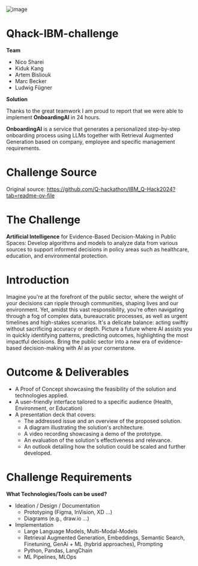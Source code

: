 ![image](https://github.com/abisliouk/Qhackathon2024-IBM-challenge/assets/101648535/75b4cc71-a567-4497-add1-aed065f6794c)
# Qhack-IBM-challenge

**Team**
- Nico Sharei
- Kiduk Kang
- Artem Bisliouk
- Marc Becker
- Ludwig Fügner

**Solution**

Thanks to the great teamwork I am proud to report that we were able to implement **OnboardingAI** in 24 hours.

**OnboardingAI** is a service that generates a personalized step-by-step onboarding process using LLMs together with Retrieval Augmented Generation based on company, employee and specific management requirements.

# Challenge Source
Original source: https://github.com/Q-hackathon/IBM_Q-Hack2024?tab=readme-ov-file

# The Challenge
**Artificial Intelligence** for Evidence-Based Decision-Making in Public Spaces:
Develop algorithms and models to analyze data from various sources to support informed decisions in policy areas such as healthcare, education, and environmental protection.

# Introduction
Imagine you're at the forefront of the public sector, where the weight of your decisions can ripple through communities, shaping lives and our environment. Yet, amidst this vast responsibility, you're often navigating through a fog of complex data, bureaucratic processes, as well as urgent timelines and high-stakes scenarios. It's a delicate balance: acting swiftly without sacrificing accuracy or depth. Picture a future where AI assists you in quickly identifying patterns, predicting outcomes, highlighting the most impactful decisions. Bring the public sector into a new era of evidence-based decision-making with AI as your cornerstone.

# Outcome & Deliverables
- A Proof of Concept showcasing the feasibility of the solution and technologies applied.
- A user-friendly interface tailored to a specific audience (Health, Environment, or Education)
- A presentation deck that covers:
  - The addressed issue and an overview of the proposed solution.
  - A diagram illustrating the solution's architecture.
  - A video recording showcasing a demo of the prototype.
  - An evaluation of the solution's effectiveness and relevance.
  - An outlook detailing how the solution could be scaled and further developed.

# Challenge Requirements
**What Technologies/Tools can be used?**
- Ideation / Design / Documentation
  - Prototyping (Figma, InVision, XD …)
  - Diagrams (e.g., draw.io …)
- Implementation
  - Large Language Models, Multi-Modal-Models
  - Retrieval Augmented Generation, Embeddings, Semantic Search, Finetuning, GenAi + ML (hybrid approaches), Prompting
  - Python, Pandas, LangChain
  - ML Pipelines, MLOps
